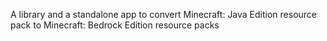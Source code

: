 A library and a standalone app to convert Minecraft: Java Edition resource pack to Minecraft: Bedrock Edition resource packs
